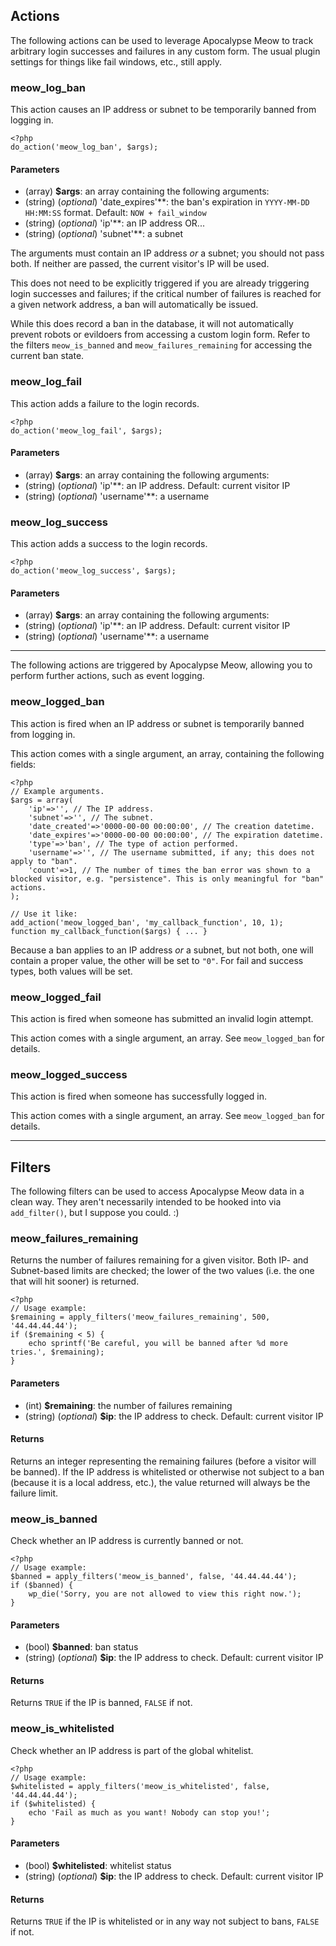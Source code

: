## Actions ##

The following actions can be used to leverage Apocalypse Meow to track arbitrary login successes and failures in any custom form. The usual plugin settings for things like fail windows, etc., still apply.

### meow_log_ban ###

This action causes an IP address or subnet to be temporarily banned from logging in.

```
<?php
do_action('meow_log_ban', $args);
```

#### Parameters
 * (array) **$args**: an array containing the following arguments:
  * (string) (*optional*) 'date_expires'**: the ban's expiration in `YYYY-MM-DD HH:MM:SS` format. Default: `NOW + fail_window`
  * (string) (*optional*) 'ip'**: an IP address OR...
  * (string) (*optional*) 'subnet'**: a subnet

The arguments must contain an IP address *or* a subnet; you should not pass both. If neither are passed, the current visitor's IP will be used.

This does not need to be explicitly triggered if you are already triggering login successes and failures; if the critical number of failures is reached for a given network address, a ban will automatically be issued.

While this does record a ban in the database, it will not automatically prevent robots or evildoers from accessing a custom login form. Refer to the filters `meow_is_banned` and `meow_failures_remaining` for accessing the current ban state.

### meow_log_fail ###

This action adds a failure to the login records.

```
<?php
do_action('meow_log_fail', $args);
```

#### Parameters
 * (array) **$args**: an array containing the following arguments:
  * (string) (*optional*) 'ip'**: an IP address. Default: current visitor IP
  * (string) (*optional*) 'username'**: a username

### meow_log_success ###

This action adds a success to the login records.

```
<?php
do_action('meow_log_success', $args);
```

#### Parameters
 * (array) **$args**: an array containing the following arguments:
  * (string) (*optional*) 'ip'**: an IP address. Default: current visitor IP
  * (string) (*optional*) 'username'**: a username

---

The following actions are triggered by Apocalypse Meow, allowing you to perform further actions, such as event logging.

### meow_logged_ban ###

This action is fired when an IP address or subnet is temporarily banned from logging in.

This action comes with a single argument, an array, containing the following fields:

```
<?php
// Example arguments.
$args = array(
    'ip'=>'', // The IP address.
    'subnet'=>'', // The subnet.
    'date_created'=>'0000-00-00 00:00:00', // The creation datetime.
    'date_expires'=>'0000-00-00 00:00:00', // The expiration datetime.
    'type'=>'ban', // The type of action performed.
    'username'=>'', // The username submitted, if any; this does not apply to "ban".
    'count'=>1, // The number of times the ban error was shown to a blocked visitor, e.g. "persistence". This is only meaningful for "ban" actions.
);

// Use it like:
add_action('meow_logged_ban', 'my_callback_function', 10, 1);
function my_callback_function($args) { ... }
```

Because a ban applies to an IP address *or* a subnet, but not both, one will contain a proper value, the other will be set to `"0"`. For fail and success types, both values will be set.

### meow_logged_fail ###

This action is fired when someone has submitted an invalid login attempt.

This action comes with a single argument, an array. See `meow_logged_ban` for details.

### meow_logged_success ###

This action is fired when someone has successfully logged in.

This action comes with a single argument, an array. See `meow_logged_ban` for details.

---

## Filters ##

The following filters can be used to access Apocalypse Meow data in a clean way. They aren't necessarily intended to be hooked into via `add_filter()`, but I suppose you could. :)

### meow_failures_remaining ###

Returns the number of failures remaining for a given visitor. Both IP- and Subnet-based limits are checked; the lower of the two values (i.e. the one that will hit sooner) is returned.

```
<?php
// Usage example:
$remaining = apply_filters('meow_failures_remaining', 500, '44.44.44.44');
if ($remaining < 5) {
    echo sprintf('Be careful, you will be banned after %d more tries.', $remaining);
}
```

#### Parameters
 * (int) **$remaining**: the number of failures remaining
 * (string) (*optional*) **$ip**: the IP address to check. Default: current visitor IP

#### Returns

Returns an integer representing the remaining failures (before a visitor will be banned). If the IP address is whitelisted or otherwise not subject to a ban (because it is a local address, etc.), the value returned will always be the failure limit. 

### meow_is_banned ###

Check whether an IP address is currently banned or not.

```
<?php
// Usage example:
$banned = apply_filters('meow_is_banned', false, '44.44.44.44');
if ($banned) {
    wp_die('Sorry, you are not allowed to view this right now.');
}
```

#### Parameters
 * (bool) **$banned**: ban status
 * (string) (*optional*) **$ip**: the IP address to check. Default: current visitor IP

#### Returns

Returns `TRUE` if the IP is banned, `FALSE` if not. 

### meow_is_whitelisted ###

Check whether an IP address is part of the global whitelist.

```
<?php
// Usage example:
$whitelisted = apply_filters('meow_is_whitelisted', false, '44.44.44.44');
if ($whitelisted) {
    echo 'Fail as much as you want! Nobody can stop you!';
}
```

#### Parameters
 * (bool) **$whitelisted**: whitelist status
 * (string) (*optional*) **$ip**: the IP address to check. Default: current visitor IP

#### Returns

Returns `TRUE` if the IP is whitelisted or in any way not subject to bans, `FALSE` if not.

